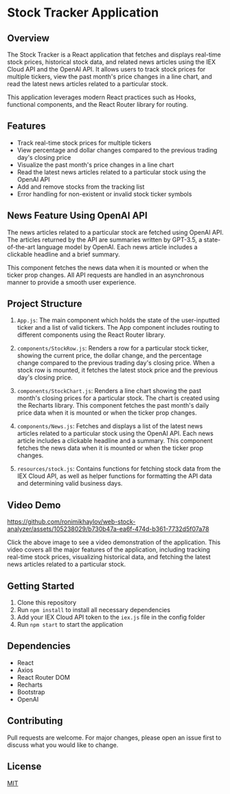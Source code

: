 # Stock Tracker Application

## Overview
The Stock Tracker is a React application that fetches and displays real-time stock prices, historical stock data, and related news articles using the IEX Cloud API and the OpenAI API. It allows users to track stock prices for multiple tickers, view the past month's price changes in a line chart, and read the latest news articles related to a particular stock.

This application leverages modern React practices such as Hooks, functional components, and the React Router library for routing. 

## Features

- Track real-time stock prices for multiple tickers
- View percentage and dollar changes compared to the previous trading day's closing price
- Visualize the past month's price changes in a line chart
- Read the latest news articles related to a particular stock using the OpenAI API
- Add and remove stocks from the tracking list
- Error handling for non-existent or invalid stock ticker symbols

## News Feature Using OpenAI API

The news articles related to a particular stock are fetched using OpenAI API. The articles returned by the API are summaries written by GPT-3.5, a state-of-the-art language model by OpenAI. Each news article includes a clickable headline and a brief summary.

This component fetches the news data when it is mounted or when the ticker prop changes. All API requests are handled in an asynchronous manner to provide a smooth user experience.

## Project Structure

1. `App.js`: The main component which holds the state of the user-inputted ticker and a list of valid tickers. The App component includes routing to different components using the React Router library.

2. `components/StockRow.js`: Renders a row for a particular stock ticker, showing the current price, the dollar change, and the percentage change compared to the previous trading day's closing price. When a stock row is mounted, it fetches the latest stock price and the previous day's closing price.

3. `components/StockChart.js`: Renders a line chart showing the past month's closing prices for a particular stock. The chart is created using the Recharts library. This component fetches the past month's daily price data when it is mounted or when the ticker prop changes.

4. `components/News.js`: Fetches and displays a list of the latest news articles related to a particular stock using the OpenAI API. Each news article includes a clickable headline and a summary. This component fetches the news data when it is mounted or when the ticker prop changes.

5. `resources/stock.js`: Contains functions for fetching stock data from the IEX Cloud API, as well as helper functions for formatting the API data and determining valid business days.

## Video Demo

https://github.com/ronimikhaylov/web-stock-analyzer/assets/105238029/b730b47a-ea6f-474d-b361-7732d5f07a78

Click the above image to see a video demonstration of the application. This video covers all the major features of the application, including tracking real-time stock prices, visualizing historical data, and fetching the latest news articles related to a particular stock.

## Getting Started

1. Clone this repository
2. Run `npm install` to install all necessary dependencies
3. Add your IEX Cloud API token to the `iex.js` file in the config folder
4. Run `npm start` to start the application

## Dependencies
- React
- Axios
- React Router DOM
- Recharts
- Bootstrap
- OpenAI

## Contributing
Pull requests are welcome. For major changes, please open an issue first to discuss what you would like to change.

## License
[MIT](https://choosealicense.com/licenses/mit/)
